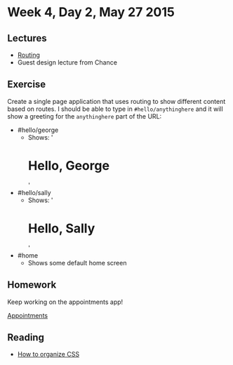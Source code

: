 # Week 4, Day 2, May 27 2015

## Lectures

- [Routing](https://github.com/tiy-durham-fe-cohort4/resources/blob/master/lessons/routing.md)
- Guest design lecture from Chance

## Exercise

Create a single page application that uses routing to show different content
based on routes. I should be able to type in `#hello/anythinghere` and it will
show a greeting for the `anythinghere` part of the URL:

- #hello/george
  - Shows: '<h1>Hello, George</h1>'
- #hello/sally
  - Shows: '<h1>Hello, Sally</h1>'
- #home
  - Shows some default home screen

## Homework

Keep working on the appointments app!

[Appointments](https://github.com/tiy-durham-fe-cohort4/resources/blob/master/assignments/appointments.md)

## Reading

- [How to organize CSS](https://smacss.com/book/)
